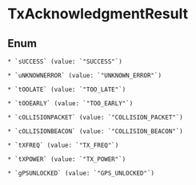 
# TxAcknowledgmentResult

## Enum


    * `sUCCESS` (value: `"SUCCESS"`)

    * `uNKNOWNERROR` (value: `"UNKNOWN_ERROR"`)

    * `tOOLATE` (value: `"TOO_LATE"`)

    * `tOOEARLY` (value: `"TOO_EARLY"`)

    * `cOLLISIONPACKET` (value: `"COLLISION_PACKET"`)

    * `cOLLISIONBEACON` (value: `"COLLISION_BEACON"`)

    * `tXFREQ` (value: `"TX_FREQ"`)

    * `tXPOWER` (value: `"TX_POWER"`)

    * `gPSUNLOCKED` (value: `"GPS_UNLOCKED"`)



